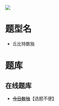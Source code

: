![](https://cn.sudoku.today/pic/04/cupid/69975_1611.png)

# 题型名

- 丘比特数独

# 题库

## 在线题库

- ~~[今日数独]~~【选题不便】

[今日数独]: https://cn.sudoku.today/g-cupid-sudoku/
